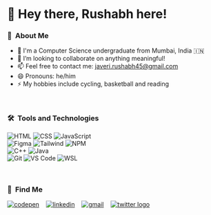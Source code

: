 # 👋 Hey there, Rushabh here!

### 📌&nbsp; About Me

- 👦 I'm a Computer Science undergraduate from Mumbai, India 🇮🇳
- 👯 I’m looking to collaborate on anything meaningful!
- 📫 Feel free to contact me: [javeri.rushabh45@gmail.com][email]
- 😄 Pronouns: he/him
- ⚡ My hobbies include cycling, basketball and reading

<br />

### 🛠️&nbsp; Tools and Technologies

![HTML](https://img.shields.io/badge/-HTML-ef7733?logo=html5&logoColor=white&style=for-the-badge)
![CSS](https://img.shields.io/badge/-CSS-254bdd?logo=css3&logoColor=white&style=for-the-badge)
![JavaScript](https://img.shields.io/badge/-JavaScript-f2a81c?logo=javascript&logoColor=white&style=for-the-badge)
<br />
![Figma](https://img.shields.io/badge/-Figma-9d56f7?logo=figma&logoColor=white&style=for-the-badge)
![Tailwind](https://img.shields.io/badge/-Tailwind-15b3c0?logo=tailwindcss&logoColor=white&style=for-the-badge)
![NPM](https://img.shields.io/badge/-npm-c53635?logo=npm&logoColor=white&style=for-the-badge)
<br />
![C++](https://img.shields.io/badge/-C++-6295cb?logo=c%2B%2B&logoColor=white&style=for-the-badge)
![Java](https://img.shields.io/badge/-Java-ea2728?logo=java&logoColor=white&style=for-the-badge)
<br />
![Git](https://img.shields.io/badge/-Git-e44c30?logo=git&logoColor=white&style=for-the-badge)
![VS Code](https://img.shields.io/badge/-VS%20Code-1ba8ee?logo=visual-studio-code&logoColor=white&style=for-the-badge)
![WSL](https://img.shields.io/badge/-WSL-02b35a?logo=linux&logoColor=white&style=for-the-badge)

<br />

### 🔗&nbsp; Find Me

[![codepen](https://img.shields.io/badge/-rushabhhere-a529f1?logo=codepen&style=flat-square)][codepen]
&nbsp;&nbsp;
[![linkedin](https://img.shields.io/badge/-rushabh--javeri-0a66c2?logo=linkedin&style=flat-square)][linkedin]
&nbsp;&nbsp;
[![gmail](https://img.shields.io/badge/-javeri.rushabh45-0a66c2?logo=gmail&logoColor=white&style=flat-square)][email]
&nbsp;&nbsp;
[![twitter logo](https://img.shields.io/badge/-12ushabh-1d9bf0?logo=twitter&style=flat-square&logoColor=white)][twitter]

<!-- Links -->

[email]: mailto:javeri.rushabh45@gmail.com
[codepen]: https://www.codepen.io/rushabhhere
[linkedin]: https://www.linkedin.com/in/rushabh-javeri
[twitter]: https://www.twitter.com/12ushabh
